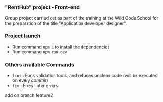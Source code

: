 ### "RentHub" project - Front-end

Group project carried out as part of the training at the Wild Code School for the preparation of the title "Application developer designer".

### Project launch

- Run command `npm i` to install the dependencies
- Run command `npm run dev`

### Others available Commands

- `lint` : Runs validation tools, and refuses unclean code (will be executed on every _commit_)
- `fix` : Fixes linter errors

add on branch feature2
